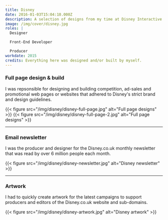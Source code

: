 ```yaml
---
title: Disney
date: 2016-01-03T15:04:10.000Z
description: A selection of designs from my time at Disney Interactive UK.
image: /img/cover/disney.jpg
roles: |
  Designer

  Front-End Developer

  Producer
workdate: 2015
credits: Everything here was designed and/or built by myself.
---
```

### Full page design & build

I was repsonsible for designing and building competition, ad-sales and promotional web pages or websites that adhered to Disney's strict brand and design guidelines.

{{< figure src="/img/disney/disney-full-page.jpg" alt="Full page designs" >}}
{{< figure src="/img/disney/disney-full-page-2.jpg" alt="Full page designs" >}}

---
### Email newsletter

I was the producer and designer for the Disney.co.uk monthly newsletter that was read by over 6 million people each month.

{{< figure src="/img/disney/disney-newsletter.jpg" alt="Disney newsletter" >}}

---
### Artwork

I had to quickly create artwork for the latest campaigns to support producers and editors of the Disney.co.uk website and sub-domains.

{{< figure src="/img/disney/disney-artwork.jpg" alt="Disney artwork" >}}